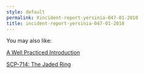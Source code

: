 ```yaml
---
style: default
permalink: Xincident-report-yersinia-047-01-2010
title: incident-report-yersinia-047-01-2010
---
```

You may also like:

[A Well Practiced Introduction](http://scp-wiki.net/part-1-a-well-practiced-introduction)

[SCP-714: The Jaded Ring](http://scp-wiki.net/scp-714)
